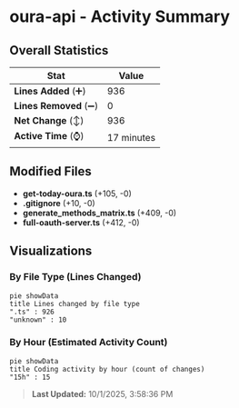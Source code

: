 # oura-api - Activity Summary 

## Overall Statistics

| Stat                   | Value                                                             |
| ---------------------- | ----------------------------------------------------------------- |
| **Lines Added** (➕)   | 936                                          |
| **Lines Removed** (➖) | 0                                        |
| **Net Change** (↕)    | 936                |
| **Active Time** (⌚)   | 17 minutes |


## Modified Files
- **get-today-oura.ts** (+105, -0)
- **.gitignore** (+10, -0)
- **generate_methods_matrix.ts** (+409, -0)
- **full-oauth-server.ts** (+412, -0)

## Visualizations

### By File Type (Lines Changed)

```mermaid
pie showData
title Lines changed by file type
".ts" : 926
"unknown" : 10
```

### By Hour (Estimated Activity Count)

```mermaid
pie showData
title Coding activity by hour (count of changes)
"15h" : 15
```


> **Last Updated:** 10/1/2025, 3:58:36 PM